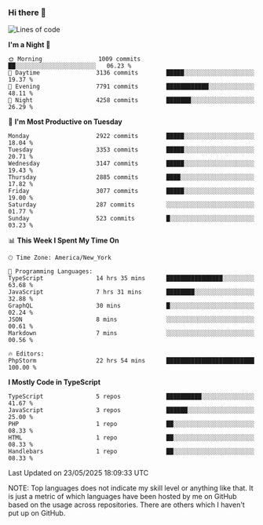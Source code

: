### Hi there 👋

<!--
**LynxJinxxy/LynxJinxxy** is a ✨ _special_ ✨ repository because its `README.md` (this file) appears on your GitHub profile.

Here are some ideas to get you started:

- 🔭 I’m currently working on ...
- 🌱 I’m currently learning ...
- 👯 I’m looking to collaborate on ...
- 🤔 I’m looking for help with ...
- 💬 Ask me about ...
- 📫 How to reach me: ...
- 😄 Pronouns: ...
- ⚡ Fun fact: ...
-->

<!--START_SECTION:waka-->
![Lines of code](https://img.shields.io/badge/From%20Hello%20World%20I%27ve%20Written-24.8%20million%20lines%20of%20code-blue)

**I'm a Night 🦉** 

```text
🌞 Morning                1009 commits        ██░░░░░░░░░░░░░░░░░░░░░░░   06.23 % 
🌆 Daytime                3136 commits        █████░░░░░░░░░░░░░░░░░░░░   19.37 % 
🌃 Evening                7791 commits        ████████████░░░░░░░░░░░░░   48.11 % 
🌙 Night                  4258 commits        ███████░░░░░░░░░░░░░░░░░░   26.29 % 
```
📅 **I'm Most Productive on Tuesday** 

```text
Monday                   2922 commits        █████░░░░░░░░░░░░░░░░░░░░   18.04 % 
Tuesday                  3353 commits        █████░░░░░░░░░░░░░░░░░░░░   20.71 % 
Wednesday                3147 commits        █████░░░░░░░░░░░░░░░░░░░░   19.43 % 
Thursday                 2885 commits        ████░░░░░░░░░░░░░░░░░░░░░   17.82 % 
Friday                   3077 commits        █████░░░░░░░░░░░░░░░░░░░░   19.00 % 
Saturday                 287 commits         ░░░░░░░░░░░░░░░░░░░░░░░░░   01.77 % 
Sunday                   523 commits         █░░░░░░░░░░░░░░░░░░░░░░░░   03.23 % 
```


📊 **This Week I Spent My Time On** 

```text
🕑︎ Time Zone: America/New_York

💬 Programming Languages: 
TypeScript               14 hrs 35 mins      ████████████████░░░░░░░░░   63.68 % 
JavaScript               7 hrs 31 mins       ████████░░░░░░░░░░░░░░░░░   32.88 % 
GraphQL                  30 mins             █░░░░░░░░░░░░░░░░░░░░░░░░   02.24 % 
JSON                     8 mins              ░░░░░░░░░░░░░░░░░░░░░░░░░   00.61 % 
Markdown                 7 mins              ░░░░░░░░░░░░░░░░░░░░░░░░░   00.56 % 

🔥 Editors: 
PhpStorm                 22 hrs 54 mins      █████████████████████████   100.00 % 
```

**I Mostly Code in TypeScript** 

```text
TypeScript               5 repos             ██████████░░░░░░░░░░░░░░░   41.67 % 
JavaScript               3 repos             ██████░░░░░░░░░░░░░░░░░░░   25.00 % 
PHP                      1 repo              ██░░░░░░░░░░░░░░░░░░░░░░░   08.33 % 
HTML                     1 repo              ██░░░░░░░░░░░░░░░░░░░░░░░   08.33 % 
Handlebars               1 repo              ██░░░░░░░░░░░░░░░░░░░░░░░   08.33 % 
```




 Last Updated on 23/05/2025 18:09:33 UTC
<!--END_SECTION:waka-->
NOTE: Top languages does not indicate my skill level or anything like that. It is just a metric of which languages have been hosted by me on GitHub based on the usage across repositories. There are others which I haven't put up on GitHub.
